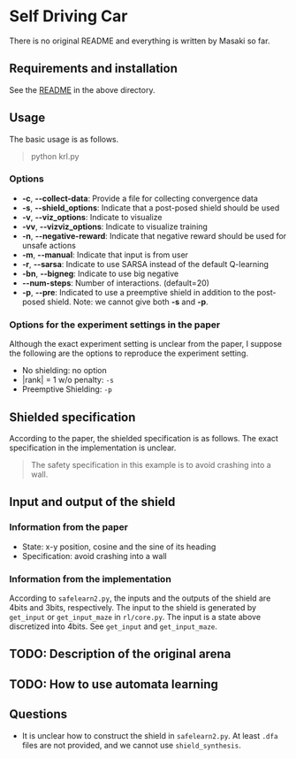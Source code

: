 Self Driving Car
================

There is no original README and everything is written by Masaki so far.

Requirements and installation
-----------------------------

See the [README](../README.md) in the above directory.


Usage
-----

The basic usage is as follows.

> python krl.py

### Options

- **-c**, **--collect-data**: Provide a file for collecting convergence data
- **-s**, **--shield_options**: Indicate that a post-posed shield should be used
- **-v**, **--viz_options**: Indicate to visualize
- **-vv**, **--vizviz_options**: Indicate to visualize training
- **-n**, **--negative-reward**: Indicate that negative reward should be used for unsafe actions
- **-m**, **--manual**: Indicate that input is from user
- **-r**, **--sarsa**: Indicate to use SARSA instead of the default Q-learning
- **-bn**, **--bigneg**: Indicate to use big negative
- **--num-steps**: Number of interactions. (default=20)
- **-p**, **--pre**: Indicated to use a preemptive shield in addition to the post-posed shield. Note: we cannot give both **-s** and **-p**.

### Options for the experiment settings in the paper

Although the exact experiment setting is unclear from the paper, I suppose the following are the options to reproduce the experiment setting.

- No shielding: no option
- |rank| = 1 w/o penalty: `-s`
- Preemptive Shielding: `-p`

Shielded specification
----------------------

According to the paper, the shielded specification is as follows. The exact specification in the implementation is unclear.

> The safety specification in this example is to avoid crashing into a wall.

Input and output of the shield
------------------------------

### Information from the paper 

* State: x-y position, cosine and the sine of its heading
* Specification: avoid crashing into a wall

### Information from the implementation

According to `safelearn2.py`, the inputs and the outputs of the shield are 4bits and 3bits, respectively. The input to the shield is generated by `get_input` or `get_input_maze` in `rl/core.py`. The input is a state above discretized into 4bits. See `get_input` and `get_input_maze`.

TODO: Description of the original arena
---------------------------------

TODO: How to use automata learning
----------------------------------

Questions
---------

* It is unclear how to construct the shield in `safelearn2.py`. At least `.dfa` files are not provided, and we cannot use `shield_synthesis`.
